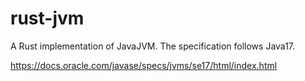 # rust-jvm

A Rust implementation of JavaJVM.
The specification follows Java17.

https://docs.oracle.com/javase/specs/jvms/se17/html/index.html
